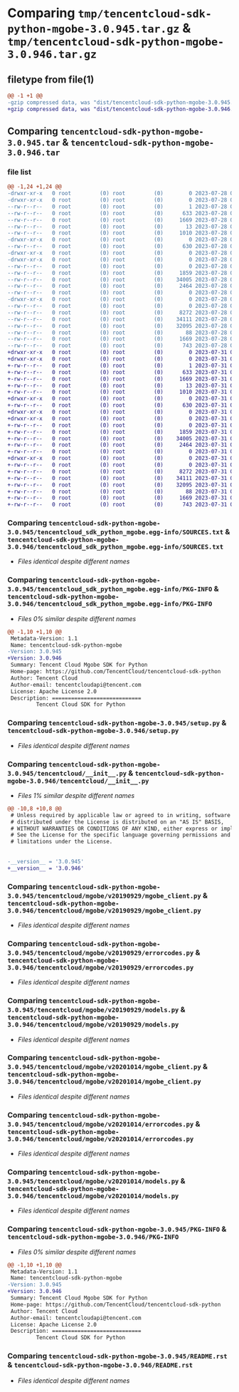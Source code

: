 # Comparing `tmp/tencentcloud-sdk-python-mgobe-3.0.945.tar.gz` & `tmp/tencentcloud-sdk-python-mgobe-3.0.946.tar.gz`

## filetype from file(1)

```diff
@@ -1 +1 @@
-gzip compressed data, was "dist/tencentcloud-sdk-python-mgobe-3.0.945.tar", last modified: Fri Jul 28 00:31:47 2023, max compression
+gzip compressed data, was "dist/tencentcloud-sdk-python-mgobe-3.0.946.tar", last modified: Mon Jul 31 00:32:00 2023, max compression
```

## Comparing `tencentcloud-sdk-python-mgobe-3.0.945.tar` & `tencentcloud-sdk-python-mgobe-3.0.946.tar`

### file list

```diff
@@ -1,24 +1,24 @@
-drwxr-xr-x   0 root         (0) root         (0)        0 2023-07-28 00:31:47.000000 tencentcloud-sdk-python-mgobe-3.0.945/
-drwxr-xr-x   0 root         (0) root         (0)        0 2023-07-28 00:31:47.000000 tencentcloud-sdk-python-mgobe-3.0.945/tencentcloud_sdk_python_mgobe.egg-info/
--rw-r--r--   0 root         (0) root         (0)        1 2023-07-28 00:31:47.000000 tencentcloud-sdk-python-mgobe-3.0.945/tencentcloud_sdk_python_mgobe.egg-info/dependency_links.txt
--rw-r--r--   0 root         (0) root         (0)      633 2023-07-28 00:31:47.000000 tencentcloud-sdk-python-mgobe-3.0.945/tencentcloud_sdk_python_mgobe.egg-info/SOURCES.txt
--rw-r--r--   0 root         (0) root         (0)     1669 2023-07-28 00:31:47.000000 tencentcloud-sdk-python-mgobe-3.0.945/tencentcloud_sdk_python_mgobe.egg-info/PKG-INFO
--rw-r--r--   0 root         (0) root         (0)       13 2023-07-28 00:31:47.000000 tencentcloud-sdk-python-mgobe-3.0.945/tencentcloud_sdk_python_mgobe.egg-info/top_level.txt
--rw-r--r--   0 root         (0) root         (0)     1010 2023-07-28 00:31:47.000000 tencentcloud-sdk-python-mgobe-3.0.945/setup.py
-drwxr-xr-x   0 root         (0) root         (0)        0 2023-07-28 00:31:47.000000 tencentcloud-sdk-python-mgobe-3.0.945/tencentcloud/
--rw-r--r--   0 root         (0) root         (0)      630 2023-07-28 00:31:47.000000 tencentcloud-sdk-python-mgobe-3.0.945/tencentcloud/__init__.py
-drwxr-xr-x   0 root         (0) root         (0)        0 2023-07-28 00:31:47.000000 tencentcloud-sdk-python-mgobe-3.0.945/tencentcloud/mgobe/
-drwxr-xr-x   0 root         (0) root         (0)        0 2023-07-28 00:31:47.000000 tencentcloud-sdk-python-mgobe-3.0.945/tencentcloud/mgobe/v20190929/
--rw-r--r--   0 root         (0) root         (0)        0 2023-07-28 00:31:47.000000 tencentcloud-sdk-python-mgobe-3.0.945/tencentcloud/mgobe/v20190929/__init__.py
--rw-r--r--   0 root         (0) root         (0)     1859 2023-07-28 00:31:47.000000 tencentcloud-sdk-python-mgobe-3.0.945/tencentcloud/mgobe/v20190929/mgobe_client.py
--rw-r--r--   0 root         (0) root         (0)    34005 2023-07-28 00:31:47.000000 tencentcloud-sdk-python-mgobe-3.0.945/tencentcloud/mgobe/v20190929/errorcodes.py
--rw-r--r--   0 root         (0) root         (0)     2464 2023-07-28 00:31:47.000000 tencentcloud-sdk-python-mgobe-3.0.945/tencentcloud/mgobe/v20190929/models.py
--rw-r--r--   0 root         (0) root         (0)        0 2023-07-28 00:31:47.000000 tencentcloud-sdk-python-mgobe-3.0.945/tencentcloud/mgobe/__init__.py
-drwxr-xr-x   0 root         (0) root         (0)        0 2023-07-28 00:31:47.000000 tencentcloud-sdk-python-mgobe-3.0.945/tencentcloud/mgobe/v20201014/
--rw-r--r--   0 root         (0) root         (0)        0 2023-07-28 00:31:47.000000 tencentcloud-sdk-python-mgobe-3.0.945/tencentcloud/mgobe/v20201014/__init__.py
--rw-r--r--   0 root         (0) root         (0)     8272 2023-07-28 00:31:47.000000 tencentcloud-sdk-python-mgobe-3.0.945/tencentcloud/mgobe/v20201014/mgobe_client.py
--rw-r--r--   0 root         (0) root         (0)    34111 2023-07-28 00:31:47.000000 tencentcloud-sdk-python-mgobe-3.0.945/tencentcloud/mgobe/v20201014/errorcodes.py
--rw-r--r--   0 root         (0) root         (0)    32095 2023-07-28 00:31:47.000000 tencentcloud-sdk-python-mgobe-3.0.945/tencentcloud/mgobe/v20201014/models.py
--rw-r--r--   0 root         (0) root         (0)       88 2023-07-28 00:31:47.000000 tencentcloud-sdk-python-mgobe-3.0.945/setup.cfg
--rw-r--r--   0 root         (0) root         (0)     1669 2023-07-28 00:31:47.000000 tencentcloud-sdk-python-mgobe-3.0.945/PKG-INFO
--rw-r--r--   0 root         (0) root         (0)      743 2023-07-28 00:31:47.000000 tencentcloud-sdk-python-mgobe-3.0.945/README.rst
+drwxr-xr-x   0 root         (0) root         (0)        0 2023-07-31 00:32:00.000000 tencentcloud-sdk-python-mgobe-3.0.946/
+drwxr-xr-x   0 root         (0) root         (0)        0 2023-07-31 00:32:00.000000 tencentcloud-sdk-python-mgobe-3.0.946/tencentcloud_sdk_python_mgobe.egg-info/
+-rw-r--r--   0 root         (0) root         (0)        1 2023-07-31 00:32:00.000000 tencentcloud-sdk-python-mgobe-3.0.946/tencentcloud_sdk_python_mgobe.egg-info/dependency_links.txt
+-rw-r--r--   0 root         (0) root         (0)      633 2023-07-31 00:32:00.000000 tencentcloud-sdk-python-mgobe-3.0.946/tencentcloud_sdk_python_mgobe.egg-info/SOURCES.txt
+-rw-r--r--   0 root         (0) root         (0)     1669 2023-07-31 00:32:00.000000 tencentcloud-sdk-python-mgobe-3.0.946/tencentcloud_sdk_python_mgobe.egg-info/PKG-INFO
+-rw-r--r--   0 root         (0) root         (0)       13 2023-07-31 00:32:00.000000 tencentcloud-sdk-python-mgobe-3.0.946/tencentcloud_sdk_python_mgobe.egg-info/top_level.txt
+-rw-r--r--   0 root         (0) root         (0)     1010 2023-07-31 00:32:00.000000 tencentcloud-sdk-python-mgobe-3.0.946/setup.py
+drwxr-xr-x   0 root         (0) root         (0)        0 2023-07-31 00:32:00.000000 tencentcloud-sdk-python-mgobe-3.0.946/tencentcloud/
+-rw-r--r--   0 root         (0) root         (0)      630 2023-07-31 00:32:00.000000 tencentcloud-sdk-python-mgobe-3.0.946/tencentcloud/__init__.py
+drwxr-xr-x   0 root         (0) root         (0)        0 2023-07-31 00:32:00.000000 tencentcloud-sdk-python-mgobe-3.0.946/tencentcloud/mgobe/
+drwxr-xr-x   0 root         (0) root         (0)        0 2023-07-31 00:32:00.000000 tencentcloud-sdk-python-mgobe-3.0.946/tencentcloud/mgobe/v20190929/
+-rw-r--r--   0 root         (0) root         (0)        0 2023-07-31 00:32:00.000000 tencentcloud-sdk-python-mgobe-3.0.946/tencentcloud/mgobe/v20190929/__init__.py
+-rw-r--r--   0 root         (0) root         (0)     1859 2023-07-31 00:32:00.000000 tencentcloud-sdk-python-mgobe-3.0.946/tencentcloud/mgobe/v20190929/mgobe_client.py
+-rw-r--r--   0 root         (0) root         (0)    34005 2023-07-31 00:32:00.000000 tencentcloud-sdk-python-mgobe-3.0.946/tencentcloud/mgobe/v20190929/errorcodes.py
+-rw-r--r--   0 root         (0) root         (0)     2464 2023-07-31 00:32:00.000000 tencentcloud-sdk-python-mgobe-3.0.946/tencentcloud/mgobe/v20190929/models.py
+-rw-r--r--   0 root         (0) root         (0)        0 2023-07-31 00:32:00.000000 tencentcloud-sdk-python-mgobe-3.0.946/tencentcloud/mgobe/__init__.py
+drwxr-xr-x   0 root         (0) root         (0)        0 2023-07-31 00:32:00.000000 tencentcloud-sdk-python-mgobe-3.0.946/tencentcloud/mgobe/v20201014/
+-rw-r--r--   0 root         (0) root         (0)        0 2023-07-31 00:32:00.000000 tencentcloud-sdk-python-mgobe-3.0.946/tencentcloud/mgobe/v20201014/__init__.py
+-rw-r--r--   0 root         (0) root         (0)     8272 2023-07-31 00:32:00.000000 tencentcloud-sdk-python-mgobe-3.0.946/tencentcloud/mgobe/v20201014/mgobe_client.py
+-rw-r--r--   0 root         (0) root         (0)    34111 2023-07-31 00:32:00.000000 tencentcloud-sdk-python-mgobe-3.0.946/tencentcloud/mgobe/v20201014/errorcodes.py
+-rw-r--r--   0 root         (0) root         (0)    32095 2023-07-31 00:32:00.000000 tencentcloud-sdk-python-mgobe-3.0.946/tencentcloud/mgobe/v20201014/models.py
+-rw-r--r--   0 root         (0) root         (0)       88 2023-07-31 00:32:00.000000 tencentcloud-sdk-python-mgobe-3.0.946/setup.cfg
+-rw-r--r--   0 root         (0) root         (0)     1669 2023-07-31 00:32:00.000000 tencentcloud-sdk-python-mgobe-3.0.946/PKG-INFO
+-rw-r--r--   0 root         (0) root         (0)      743 2023-07-31 00:32:00.000000 tencentcloud-sdk-python-mgobe-3.0.946/README.rst
```

### Comparing `tencentcloud-sdk-python-mgobe-3.0.945/tencentcloud_sdk_python_mgobe.egg-info/SOURCES.txt` & `tencentcloud-sdk-python-mgobe-3.0.946/tencentcloud_sdk_python_mgobe.egg-info/SOURCES.txt`

 * *Files identical despite different names*

### Comparing `tencentcloud-sdk-python-mgobe-3.0.945/tencentcloud_sdk_python_mgobe.egg-info/PKG-INFO` & `tencentcloud-sdk-python-mgobe-3.0.946/tencentcloud_sdk_python_mgobe.egg-info/PKG-INFO`

 * *Files 0% similar despite different names*

```diff
@@ -1,10 +1,10 @@
 Metadata-Version: 1.1
 Name: tencentcloud-sdk-python-mgobe
-Version: 3.0.945
+Version: 3.0.946
 Summary: Tencent Cloud Mgobe SDK for Python
 Home-page: https://github.com/TencentCloud/tencentcloud-sdk-python
 Author: Tencent Cloud
 Author-email: tencentcloudapi@tencent.com
 License: Apache License 2.0
 Description: ============================
         Tencent Cloud SDK for Python
```

### Comparing `tencentcloud-sdk-python-mgobe-3.0.945/setup.py` & `tencentcloud-sdk-python-mgobe-3.0.946/setup.py`

 * *Files identical despite different names*

### Comparing `tencentcloud-sdk-python-mgobe-3.0.945/tencentcloud/__init__.py` & `tencentcloud-sdk-python-mgobe-3.0.946/tencentcloud/__init__.py`

 * *Files 1% similar despite different names*

```diff
@@ -10,8 +10,8 @@
 # Unless required by applicable law or agreed to in writing, software
 # distributed under the License is distributed on an "AS IS" BASIS,
 # WITHOUT WARRANTIES OR CONDITIONS OF ANY KIND, either express or implied.
 # See the License for the specific language governing permissions and
 # limitations under the License.
 
 
-__version__ = '3.0.945'
+__version__ = '3.0.946'
```

### Comparing `tencentcloud-sdk-python-mgobe-3.0.945/tencentcloud/mgobe/v20190929/mgobe_client.py` & `tencentcloud-sdk-python-mgobe-3.0.946/tencentcloud/mgobe/v20190929/mgobe_client.py`

 * *Files identical despite different names*

### Comparing `tencentcloud-sdk-python-mgobe-3.0.945/tencentcloud/mgobe/v20190929/errorcodes.py` & `tencentcloud-sdk-python-mgobe-3.0.946/tencentcloud/mgobe/v20190929/errorcodes.py`

 * *Files identical despite different names*

### Comparing `tencentcloud-sdk-python-mgobe-3.0.945/tencentcloud/mgobe/v20190929/models.py` & `tencentcloud-sdk-python-mgobe-3.0.946/tencentcloud/mgobe/v20190929/models.py`

 * *Files identical despite different names*

### Comparing `tencentcloud-sdk-python-mgobe-3.0.945/tencentcloud/mgobe/v20201014/mgobe_client.py` & `tencentcloud-sdk-python-mgobe-3.0.946/tencentcloud/mgobe/v20201014/mgobe_client.py`

 * *Files identical despite different names*

### Comparing `tencentcloud-sdk-python-mgobe-3.0.945/tencentcloud/mgobe/v20201014/errorcodes.py` & `tencentcloud-sdk-python-mgobe-3.0.946/tencentcloud/mgobe/v20201014/errorcodes.py`

 * *Files identical despite different names*

### Comparing `tencentcloud-sdk-python-mgobe-3.0.945/tencentcloud/mgobe/v20201014/models.py` & `tencentcloud-sdk-python-mgobe-3.0.946/tencentcloud/mgobe/v20201014/models.py`

 * *Files identical despite different names*

### Comparing `tencentcloud-sdk-python-mgobe-3.0.945/PKG-INFO` & `tencentcloud-sdk-python-mgobe-3.0.946/PKG-INFO`

 * *Files 0% similar despite different names*

```diff
@@ -1,10 +1,10 @@
 Metadata-Version: 1.1
 Name: tencentcloud-sdk-python-mgobe
-Version: 3.0.945
+Version: 3.0.946
 Summary: Tencent Cloud Mgobe SDK for Python
 Home-page: https://github.com/TencentCloud/tencentcloud-sdk-python
 Author: Tencent Cloud
 Author-email: tencentcloudapi@tencent.com
 License: Apache License 2.0
 Description: ============================
         Tencent Cloud SDK for Python
```

### Comparing `tencentcloud-sdk-python-mgobe-3.0.945/README.rst` & `tencentcloud-sdk-python-mgobe-3.0.946/README.rst`

 * *Files identical despite different names*


